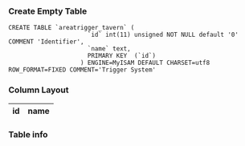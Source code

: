 ### Create Empty Table ###

```
CREATE TABLE `areatrigger_tavern` (                                             
                      `id` int(11) unsigned NOT NULL default '0' COMMENT 'Identifier',              
                      `name` text,                                                                  
                      PRIMARY KEY  (`id`)                                                           
                    ) ENGINE=MyISAM DEFAULT CHARSET=utf8 ROW_FORMAT=FIXED COMMENT='Trigger System'  

```

### Column Layout ###

| id | name |
|:---|:-----|

### Table info ###